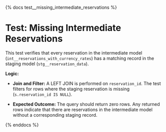 {% docs test__missing_intermediate_reservations %}
# Test: Missing Intermediate Reservations

This test verifies that every reservation in the intermediate model (`int__reservations_with_currency_rates`) has a matching record in the staging model (`stg__reservation_data`).

**Logic:**

- **Join and Filter:**
  A LEFT JOIN is performed on `reservation_id`. The test filters for rows where the staging reservation is missing (`s.reservation_id IS NULL`).

- **Expected Outcome:**
  The query should return zero rows. Any returned rows indicate that there are reservations in the intermediate model without a corresponding staging record.

{% enddocs %}
